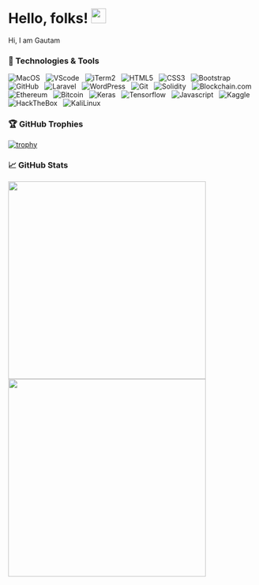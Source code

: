 # Hello, folks! <img src="https://raw.githubusercontent.com/MartinHeinz/MartinHeinz/master/wave.gif" width="30px">

Hi, I am Gautam 

<!-- <a href="https://twitter.com/GAUTAM95633572"><img height="25" width="25" src="https://cdn.jsdelivr.net/npm/simple-icons@v3/icons/twitter.svg"></a>&nbsp;
<a href="https://discordapp.com/users/kickb71#1139"><img height="25" width="25" src="https://cdn.jsdelivr.net/npm/simple-icons@v3/icons/discord.svg"></a>&nbsp;
<a href="mailto:gautam.rajesh@coloredcow.com"><img height="25" width="25" src="https://cdn.jsdelivr.net/npm/simple-icons@v3/icons/gmail.svg"></a> -->


### 🔧 Technologies & Tools

![MacOS](https://img.shields.io/badge/-MacOS-black?logo=Apple&style=social)&nbsp;&nbsp;
![VScode](https://img.shields.io/badge/-VScode-black?logo=visual-studio-code&style=social)&nbsp;&nbsp;
![iTerm2](https://img.shields.io/badge/-iTerm2-black?logo=Apple&style=social)&nbsp;&nbsp;
![HTML5](https://img.shields.io/badge/-HTML5-black?logo=html5&style=social)&nbsp;&nbsp;
![CSS3](https://img.shields.io/badge/-CSS3-black?logo=css3&style=social)&nbsp;&nbsp;
![Bootstrap](https://img.shields.io/badge/-Bootstrap-black?logo=bootstrap&style=social)&nbsp;&nbsp;
![GitHub](https://img.shields.io/badge/-GitHub-black?logo=github&style=social)&nbsp;&nbsp;
![Laravel](https://img.shields.io/badge/-Laravel-black?logo=laravel&style=social)&nbsp;&nbsp;
![WordPress](https://img.shields.io/badge/-WordPress-black?logo=wordpress&style=social)&nbsp;&nbsp;
![Git](https://img.shields.io/badge/-Git-black?logo=git&style=social)&nbsp;&nbsp;
![Solidity](https://img.shields.io/badge/-Solidity-black?logo=solidity&style=social)&nbsp;&nbsp;
![Blockchain.com](https://img.shields.io/badge/-Blockchain.com-black?logo=blockchaindotcom&style=social)&nbsp;&nbsp;
![Ethereum](https://img.shields.io/badge/-Ethereum-black?logo=ethereum&style=social)&nbsp;&nbsp;
![Bitcoin](https://img.shields.io/badge/-Bitcoin-black?logo=bitcoin&style=social)&nbsp;&nbsp;
![Keras](https://img.shields.io/badge/-keras-black?logo=keras&style=social)&nbsp;&nbsp;
![Tensorflow](https://img.shields.io/badge/-tensorflow-black?logo=tensorflow&style=social)&nbsp;&nbsp;
![Javascript](https://img.shields.io/badge/-Javascript-black?logo=javascript&style=social&logoColor=yellow)&nbsp;&nbsp;
![Kaggle](https://img.shields.io/badge/-Kaggle-black?logo=kaggle&style=social)&nbsp;&nbsp;
![HackTheBox](https://img.shields.io/badge/-HackTheBox-black?logo=hackthebox&style=social)&nbsp;&nbsp;
![KaliLinux](https://img.shields.io/badge/-KaliLinux-black?logo=kalilinux&style=social)&nbsp;&nbsp;


### 🏆 GitHub Trophies

[![trophy](https://github-profile-trophy.vercel.app/?username=gautam071&margin-w=10)](https://github.com/gautam071/github-profile-trophy)

### &#x1f4c8; GitHub Stats
<p align = "left">
  <img src = "https://github-readme-stats.vercel.app/api?username=gautam071&show_icons=true&theme=vue" width = 400>
  <img src = "https://github-readme-streak-stats.herokuapp.com?user=gautam071" width = 400>
</p>
